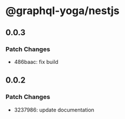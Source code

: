 # @graphql-yoga/nestjs

## 0.0.3

### Patch Changes

- 486baac: fix build

## 0.0.2

### Patch Changes

- 3237986: update documentation
